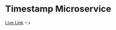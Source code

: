 # Timestamp Microservice

[Live Link](https://replit.com/@kristinasparrow/timestamp-microservice) :point_left: